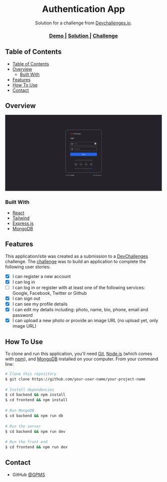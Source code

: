 <!-- Please update value in the {}  -->

<h1 align="center">Authentication App</h1>

<div align="center">
   Solution for a challenge from  <a href="http://devchallenges.io" target="_blank">Devchallenges.io</a>.
</div>

<div align="center">
  <h3>
    <a href="https://authentication-app-frontend-five.vercel.app/">
      Demo
    </a>
    <span> | </span>
    <a href="https://{your-url-to-the-solution}">
      Solution
    </a>
    <span> | </span>
    <a href="https://legacy.devchallenges.io/challenges/N1fvBjQfhlkctmwj1tnw">
      Challenge
    </a>
  </h3>
</div>

<!-- TABLE OF CONTENTS -->

## Table of Contents

- [Table of Contents](#table-of-contents)
- [Overview](#overview)
  - [Built With](#built-with)
- [Features](#features)
- [How To Use](#how-to-use)
- [Contact](#contact)

<!-- OVERVIEW -->

## Overview

![screenshot](screenshot.png)

### Built With

<!-- This section should list any major frameworks that you built your project using. Here are a few examples.-->

- [React](https://reactjs.org/)
- [Tailwind](https://tailwindcss.com/)
- [Express.js](https://expressjs.com/)
- [MongoDB](https://www.mongodb.com/)

## Features

<!-- List the features of your application or follow the template. Don't share the figma file here :) -->

This application/site was created as a submission to a [DevChallenges](https://devchallenges.io/challenges) challenge. The [challenge](https://legacy.devchallenges.io/challenges/N1fvBjQfhlkctmwj1tnw) was to build an application to complete the following user stories:
- [x] I can register a new account
- [x] I can log in
- [ ] I can log in or register with at least one of the following services: Google, Facebook, Twitter or Github
- [x] I can sign out
- [x] I can see my profile details
- [x] I can edit my details including: photo, name, bio, phone, email and password
- [x] I can upload a new photo or provide an image URL (no upload yet, only image URL)

## How To Use

<!-- Example: -->

To clone and run this application, you'll need [Git](https://git-scm.com), [Node.js](https://nodejs.org/en/download/) (which comes with [npm](http://npmjs.com)), and [MongoDB](https://www.mongodb.com/docs/manual/installation/) installed on your computer. From your command line:

```bash
# Clone this repository
$ git clone https://github.com/your-user-name/your-project-name

# Install dependencies
$ cd backend && npm install
$ cd frontend && npm install

# Run MongoDB
$ cd backend && npm run db

# Run the server
$ cd backend && npm run dev

# Run the front end
$ cd frontend && npm run dev
```

## Contact
- GitHub [@GPMS](https://github.com/GPMS)
